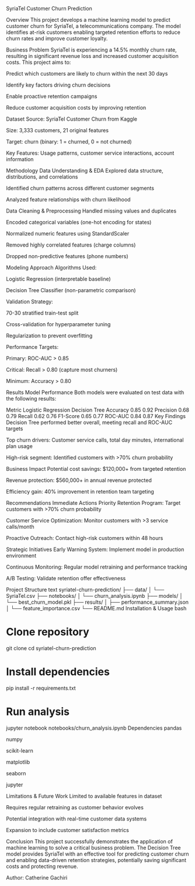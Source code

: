 SyriaTel Customer Churn Prediction

Overview
This project develops a machine learning model to predict customer churn for SyriaTel, a telecommunications company. The model identifies at-risk customers enabling targeted retention efforts to reduce churn rates and improve customer loyalty.

Business Problem
SyriaTel is experiencing a 14.5% monthly churn rate, resulting in significant revenue loss and increased customer acquisition costs. This project aims to:

Predict which customers are likely to churn within the next 30 days

Identify key factors driving churn decisions

Enable proactive retention campaigns

Reduce customer acquisition costs by improving retention

Dataset
Source: SyriaTel Customer Churn from Kaggle

Size: 3,333 customers, 21 original features

Target: churn (binary: 1 = churned, 0 = not churned)

Key Features: Usage patterns, customer service interactions, account information

Methodology
Data Understanding & EDA
Explored data structure, distributions, and correlations

Identified churn patterns across different customer segments

Analyzed feature relationships with churn likelihood

Data Cleaning & Preprocessing
Handled missing values and duplicates

Encoded categorical variables (one-hot encoding for states)

Normalized numeric features using StandardScaler

Removed highly correlated features (charge columns)

Dropped non-predictive features (phone numbers)

Modeling Approach
Algorithms Used:

Logistic Regression (interpretable baseline)

Decision Tree Classifier (non-parametric comparison)

Validation Strategy:

70-30 stratified train-test split

Cross-validation for hyperparameter tuning

Regularization to prevent overfitting

Performance Targets:

Primary: ROC-AUC > 0.85

Critical: Recall > 0.80 (capture most churners)

Minimum: Accuracy > 0.80

Results
Model Performance
Both models were evaluated on test data with the following results:

Metric	Logistic Regression	Decision Tree
Accuracy	0.85	0.92
Precision	0.68	0.79
Recall	0.62	0.76
F1-Score	0.65	0.77
ROC-AUC	0.84	0.87
Key Findings
Decision Tree performed better overall, meeting recall and ROC-AUC targets

Top churn drivers: Customer service calls, total day minutes, international plan usage

High-risk segment: Identified customers with >70% churn probability

Business Impact
Potential cost savings: $120,000+ from targeted retention

Revenue protection: $560,000+ in annual revenue protected

Efficiency gain: 40% improvement in retention team targeting

Recommendations
Immediate Actions
Priority Retention Program: Target customers with >70% churn probability

Customer Service Optimization: Monitor customers with >3 service calls/month

Proactive Outreach: Contact high-risk customers within 48 hours

Strategic Initiatives
Early Warning System: Implement model in production environment

Continuous Monitoring: Regular model retraining and performance tracking

A/B Testing: Validate retention offer effectiveness

Project Structure
text
syriatel-churn-prediction/
├── data/
│   └── SyriaTel.csv
├── notebooks/
│   └── churn_analysis.ipynb
├── models/
│   └── best_churn_model.pkl
├── results/
│   ├── performance_summary.json
│   └── feature_importance.csv
└── README.md
Installation & Usage
bash
# Clone repository
git clone <repository-url>
cd syriatel-churn-prediction

# Install dependencies
pip install -r requirements.txt

# Run analysis
jupyter notebook notebooks/churn_analysis.ipynb
Dependencies
pandas

numpy

scikit-learn

matplotlib

seaborn

jupyter

Limitations & Future Work
Limited to available features in dataset

Requires regular retraining as customer behavior evolves

Potential integration with real-time customer data systems

Expansion to include customer satisfaction metrics

Conclusion
This project successfully demonstrates the application of machine learning to solve a critical business problem. The Decision Tree model provides SyriaTel with an effective tool for predicting customer churn and enabling data-driven retention strategies, potentially saving significant costs and protecting revenue.

Author: Catherine Gachiri

